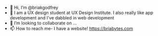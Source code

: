 - 👋 Hi, I’m @briakgodfrey
- 🌱 I am a UX design student at UX Design Institute. I also really like app development and I've dabbled in web development
- 💞️ I’m looking to collaborate on ...
- 📫 How to reach me- I have a website! https://briabytes.com

<!---
briakgodfrey/briakgodfrey is a ✨ special ✨ repository because its `README.md` (this file) appears on your GitHub profile.
You can click the Preview link to take a look at your changes.
--->
